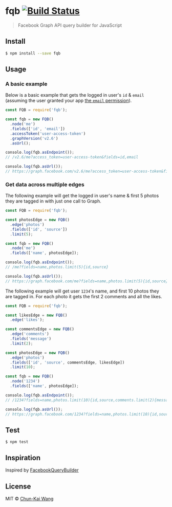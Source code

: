 # fqb [![Build Status][travis-image]][travis-url]

> Facebook Graph API query builder for JavaScript

## Install

```sh
$ npm install --save fqb
```

## Usage

### A basic example

Below is a basic example that gets the logged in user's `id` & `email` (assuming the user granted your app [the `email` permission](https://developers.facebook.com/docs/facebook-login/permissions#reference-email)).

```js
const FQB = require('fqb');

const fqb = new FQB()
  .node('me')
  .fields(['id', 'email'])
  .accessToken('user-access-token')
  .graphVersion('v2.6')
  .asUrl();

consolo.log(fqb.asEndpoint());
// /v2.6/me?access_token=user-access-token&fields=id,email

consolo.log(fqb.asUrl());
// https://graph.facebook.com/v2.6/me?access_token=user-access-token&fields=id,email
```

### Get data across multiple edges

The following example will get the logged in user's name & first 5 photos they are tagged in with just one call to Graph.

```js
const FQB = require('fqb');

const photosEdge = new FQB()
  .edge('photos')
  .fields(['id', 'source'])
  .limit(5);

const fqb = new FQB()
  .node('me')
  .fields(['name', photosEdge]);

consolo.log(fqb.asEndpoint());
// /me?fields=name,photos.limit(5){id,source}

consolo.log(fqb.asUrl());
// https://graph.facebook.com/me?fields=name,photos.limit(5){id,source}
```

The following example will get user `1234`'s name, and first 10 photos they are tagged in. For each photo it gets the first 2 comments and all the likes.

```js
const FQB = require('fqb');

const likesEdge = new FQB()
  .edge('likes');

const commentsEdge = new FQB()
  .edge('comments')
  .fields('message')
  .limit(2);

const photosEdge = new FQB()
  .edge('photos')
  .fields(['id', 'source', commentsEdge, likesEdge])
  .limit(10);

const fqb = new FQB()
  .node('1234')
  .fields(['name', photosEdge]);

consolo.log(fqb.asEndpoint());
// /1234?fields=name,photos.limit(10){id,source,comments.limit(2){message},likes}

consolo.log(fqb.asUrl());
// https://graph.facebook.com/1234?fields=name,photos.limit(10){id,source,comments.limit(2){message},likes}
```

## Test

```
$ npm test
```

## Inspiration

Inspired by [FacebookQueryBuilder](https://github.com/SammyK/FacebookQueryBuilder)

## License

MIT © [Chun-Kai Wang](https://github.com/chunkai1312)

[travis-image]: https://travis-ci.org/chunkai1312/fqb.svg?branch=master
[travis-url]: https://travis-ci.org/chunkai1312/fqb
